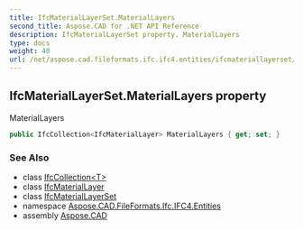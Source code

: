 ```yaml
---
title: IfcMaterialLayerSet.MaterialLayers
second_title: Aspose.CAD for .NET API Reference
description: IfcMaterialLayerSet property. MaterialLayers
type: docs
weight: 40
url: /net/aspose.cad.fileformats.ifc.ifc4.entities/ifcmateriallayerset/materiallayers/
---
```

## IfcMaterialLayerSet.MaterialLayers property

MaterialLayers

```csharp
public IfcCollection<IfcMaterialLayer> MaterialLayers { get; set; }
```

### See Also

* class [IfcCollection&lt;T&gt;](../../../aspose.cad.fileformats.ifc/ifccollection-1/)
* class [IfcMaterialLayer](../../ifcmateriallayer/)
* class [IfcMaterialLayerSet](../)
* namespace [Aspose.CAD.FileFormats.Ifc.IFC4.Entities](../../ifcmateriallayerset/)
* assembly [Aspose.CAD](../../../)


